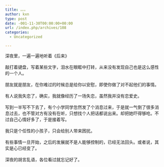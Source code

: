 ```yaml
---
title: 。。。
author: kxn
type: post
date: -001-11-30T00:00:00+00:00
url: /index.php/archives/108
categories:
  - Uncategorized

---
```

<div>
  深夜里，一遍一遍地听着《后来》
</div>

<div>
   
</div>

<div>
  敲打着键盘，写着某些文字，泪水在眼眶中打转，从来没有发现自己也是这么感性的一个人。
</div>

<div>
   
</div>

<div>
  朋友就是朋友，在你难过的时候总是给你以安慰，即使你做了对不起他们的事情。
</div>

<div>
   
</div>

<div>
  有人说我失恋了，确实，我就像经历了一场失恋，虽然我并没有恋爱史。
</div>

<div>
   
</div>

<div>
  写到一半写不下去了，有个小学同学忽然发了个消息过来，于是就一气倒了很多消息过去，也不管对方有没有在听，只想找个人把话都说出来。却把她吓得够呛。不过自己心情好多了，于是接着写。
</div>

<div>
   
</div>

<div>
  我只是个任性的小孩子，只会给别人带来困扰。
</div>

<div>
   
</div>

<div>
  有些事情一旦开始，之后的发展就不是人能够控制的，已经无法回头。或者说，其实是心已经变了。
</div>

<div>
   
</div>

<div>
  深夜的胡言乱语，各位看过就忘记好了。
</div>